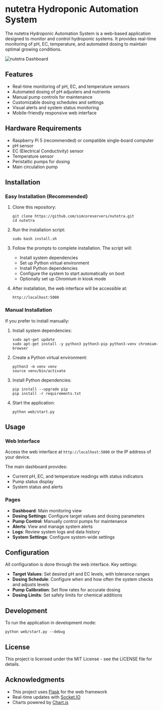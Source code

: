 # nutetra Hydroponic Automation System

The nutetra Hydroponic Automation System is a web-based application designed to monitor and control hydroponic systems. It provides real-time monitoring of pH, EC, temperature, and automated dosing to maintain optimal growing conditions.

![nutetra Dashboard](web/static/img/dashboard-preview.png)

## Features

- Real-time monitoring of pH, EC, and temperature sensors
- Automated dosing of pH adjusters and nutrients
- Manual pump controls for maintenance
- Customizable dosing schedules and settings
- Visual alerts and system status monitoring
- Mobile-friendly responsive web interface

## Hardware Requirements

- Raspberry Pi 5 (recommended) or compatible single-board computer
- pH sensor
- EC (Electrical Conductivity) sensor
- Temperature sensor
- Peristaltic pumps for dosing
- Main circulation pump

## Installation

### Easy Installation (Recommended)

1. Clone this repository:
   ```
   git clone https://github.com/simcoreservers/nutetra.git
   cd nutetra
   ```

2. Run the installation script:
   ```
   sudo bash install.sh
   ```

3. Follow the prompts to complete installation. The script will:
   - Install system dependencies
   - Set up Python virtual environment
   - Install Python dependencies
   - Configure the system to start automatically on boot
   - Optionally set up Chromium in kiosk mode

4. After installation, the web interface will be accessible at:
   ```
   http://localhost:5000
   ```

### Manual Installation

If you prefer to install manually:

1. Install system dependencies:
   ```
   sudo apt-get update
   sudo apt-get install -y python3 python3-pip python3-venv chromium-browser
   ```

2. Create a Python virtual environment:
   ```
   python3 -m venv venv
   source venv/bin/activate
   ```

3. Install Python dependencies:
   ```
   pip install --upgrade pip
   pip install -r requirements.txt
   ```

4. Start the application:
   ```
   python web/start.py
   ```

## Usage

### Web Interface

Access the web interface at `http://localhost:5000` or the IP address of your device.

The main dashboard provides:
- Current pH, EC, and temperature readings with status indicators
- Pump status display
- System status and alerts

### Pages

- **Dashboard**: Main monitoring view
- **Dosing Settings**: Configure target values and dosing parameters
- **Pump Control**: Manually control pumps for maintenance
- **Alerts**: View and manage system alerts
- **Logs**: Review system logs and data history
- **System Settings**: Configure system-wide settings

## Configuration

All configuration is done through the web interface. Key settings:

- **Target Values**: Set desired pH and EC levels, with tolerance ranges
- **Dosing Schedule**: Configure when and how often the system checks and adjusts levels
- **Pump Calibration**: Set flow rates for accurate dosing
- **Dosing Limits**: Set safety limits for chemical additions

## Development

To run the application in development mode:

```
python web/start.py --debug
```

## License

This project is licensed under the MIT License - see the LICENSE file for details.

## Acknowledgments

- This project uses [Flask](https://flask.palletsprojects.com/) for the web framework
- Real-time updates with [Socket.IO](https://socket.io/)
- Charts powered by [Chart.js](https://www.chartjs.org/)

